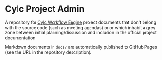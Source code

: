 # Cylc Project Admin

A repository for [Cylc Workflow Engine](https://github.com/cylc/cylc) project
documents that don't belong with the source code (such as meeting agendas) or
or which inhabit a grey zone between initial planning/discussion and inclusion
in the official project documentation.

Markdown documents in `docs/` are automatically published to GitHub Pages (see
the URL in the repository description).
